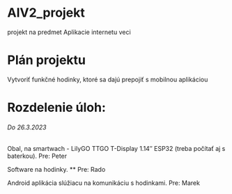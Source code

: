 # AIV2_projekt
projekt na predmet Aplikacie internetu veci

# Plán projektu
Vytvoriť funkčné hodinky, ktoré sa dajú prepojiť s mobilnou aplikáciou

# Rozdelenie úloh:

###### Do 26.3.2023

 Obal, na smartwach - LilyGO TTGO T-Display 1.14″ ESP32 (treba počítať aj s baterkou).
 Pre: Peter

 Software na hodinky. **
 Pre: Rado

 Android aplikácia slúžiacu na komunikáciu s hodinkami.
 Pre: Marek


